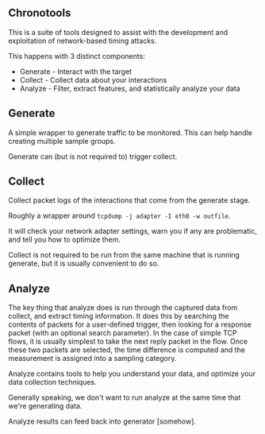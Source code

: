 Chronotools
-----------

This is a suite of tools designed to assist with the development and
exploitation of network-based timing attacks.

This happens with 3 distinct components:
 * Generate - Interact with the target
 * Collect - Collect data about your interactions
 * Analyze - Filter, extract features, and statistically analyze your data


Generate
--------

A simple wrapper to generate traffic to be monitored. This can help
handle creating multiple sample groups.

Generate can (but is not required to) trigger collect.

Collect
-------

Collect packet logs of the interactions that come from the generate stage.

Roughly a wrapper around `tcpdump -j adapter -I eth0 -w outfile`.

It will check your network adapter settings, warn you if any are
problematic, and tell you how to optimize them.

Collect is not required to be run from the same machine that is
running generate, but it is usually convenient to do so.


Analyze
-------

The key thing that analyze does is run through the captured data from
collect, and extract timing information. It does this by searching the
contents of packets for a user-defined trigger, then looking for a
response packet (with an optional search parameter). In the case of
simple TCP flows, it is usually simplest to take the next reply packet
in the flow. Once these two packets are selected, the time difference
is computed and the measurement is assigned into a sampling category.

Analyze contains tools to help you understand your data, and optimize
your data collection techniques.

Generally speaking, we don't want to run analyze at the same time that
we're generating data.

Analyze results can feed back into generator [somehow].
